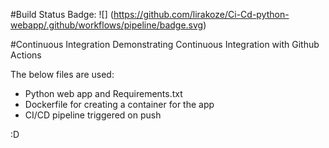 #Build Status Badge: ![] (https://github.com/lirakoze/Ci-Cd-python-webapp/.github/workflows/pipeline/badge.svg)

#Continuous Integration
Demonstrating Continuous Integration with Github Actions

The below files are used:
- Python web app and Requirements.txt
- Dockerfile for creating a container for the app
- CI/CD pipeline triggered on push

:D
